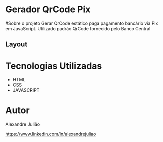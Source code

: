 # Gerador QrCode Pix
 

#Sobre o projeto
 Gerar QrCode estático paga pagamento bancário via Pix em JavaScript.
 Utilizado padrão QrCode fornecido pelo Banco Central
## Layout


# Tecnologias Utilizadas
- HTML
- CSS
- JAVASCRIPT

# Autor

Alexandre Julião

https://www.linkedin.com/in/alexandrejuliao
